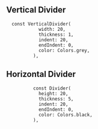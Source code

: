 
Vertical Divider
---------------
```
  const VerticalDivider(
            width: 20,
            thickness: 1,
            indent: 20,
            endIndent: 0,
            color: Colors.grey,
          ),

```
Horizontal Divider
---------------
```
          const Divider(
            height: 20,
            thickness: 5,
            indent: 20,
            endIndent: 0,
            color: Colors.black,
          ),
```